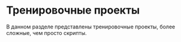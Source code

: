 Тренировочные проекты
=====================
В данном разделе представлены тренировочные проекты, более сложные, чем просто скрипты.